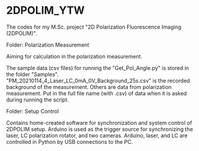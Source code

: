 # 2DPOLIM_YTW
The codes for my M.Sc. project "2D Polarization Fluorescence Imaging (2DPOLIM)". 

Folder: Polarization Measurement

Aiming for calculation in the polarization measurement.

The sample data (csv files) for running the "Get_Pol_Angle.py" is stored in the folder "Samples". "PM_20210114_4_Laser_LC_0mA_0V_Background_25s.csv" is the recorded background of the measurement. Others are data from polarization measurement. Put in the full file name (with .csv) of data when it is asked during running the script.

Folder: Setup Control

Contains home-created software for synchronization and system control of 2DPOLIM setup. 
Arduino is used as the trigger source for synchronizing the laser, LC polarization rotator, and two cameras. Arduino, laser, and LC are controlled in Python by USB connections to the PC. 
